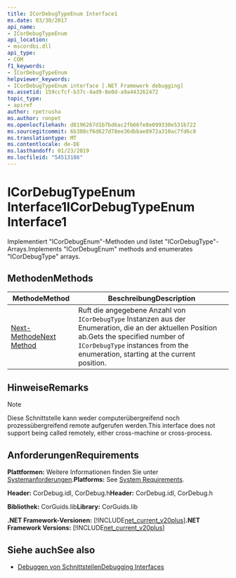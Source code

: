 ```yaml
---
title: ICorDebugTypeEnum Interface1
ms.date: 03/30/2017
api_name:
- ICorDebugTypeEnum
api_location:
- mscordbi.dll
api_type:
- COM
f1_keywords:
- ICorDebugTypeEnum
helpviewer_keywords:
- ICorDebugTypeEnum interface [.NET Framework debugging]
ms.assetid: 159ccfcf-b37c-4ad9-8e0d-a9a443262472
topic_type:
- apiref
author: rpetrusha
ms.author: ronpet
ms.openlocfilehash: d8196267d1b7bd6ac2fb66fe8e099330e531b722
ms.sourcegitcommit: 6b308cf6d627d78ee36dbbae8972a310ac7fd6c8
ms.translationtype: MT
ms.contentlocale: de-DE
ms.lasthandoff: 01/23/2019
ms.locfileid: "54513186"
---
```

# <a name="icordebugtypeenum-interface1"></a><span data-ttu-id="9919b-102">ICorDebugTypeEnum Interface1</span><span class="sxs-lookup"><span data-stu-id="9919b-102">ICorDebugTypeEnum Interface1</span></span>
<span data-ttu-id="9919b-103">Implementiert "ICorDebugEnum"-Methoden und listet "ICorDebugType"-Arrays.</span><span class="sxs-lookup"><span data-stu-id="9919b-103">Implements "ICorDebugEnum" methods and enumerates "ICorDebugType" arrays.</span></span>  
  
## <a name="methods"></a><span data-ttu-id="9919b-104">Methoden</span><span class="sxs-lookup"><span data-stu-id="9919b-104">Methods</span></span>  
  
|<span data-ttu-id="9919b-105">Methode</span><span class="sxs-lookup"><span data-stu-id="9919b-105">Method</span></span>|<span data-ttu-id="9919b-106">Beschreibung</span><span class="sxs-lookup"><span data-stu-id="9919b-106">Description</span></span>|  
|------------|-----------------|  
|[<span data-ttu-id="9919b-107">Next-Methode</span><span class="sxs-lookup"><span data-stu-id="9919b-107">Next Method</span></span>](../../../../docs/framework/unmanaged-api/debugging/icordebugtypeenum-next-method.md)|<span data-ttu-id="9919b-108">Ruft die angegebene Anzahl von `ICorDebugType` Instanzen aus der Enumeration, die an der aktuellen Position ab.</span><span class="sxs-lookup"><span data-stu-id="9919b-108">Gets the specified number of `ICorDebugType` instances from the enumeration, starting at the current position.</span></span>|  
  
## <a name="remarks"></a><span data-ttu-id="9919b-109">Hinweise</span><span class="sxs-lookup"><span data-stu-id="9919b-109">Remarks</span></span>  
  
> [!NOTE]
>  <span data-ttu-id="9919b-110">Diese Schnittstelle kann weder computerübergreifend noch prozessübergreifend remote aufgerufen werden.</span><span class="sxs-lookup"><span data-stu-id="9919b-110">This interface does not support being called remotely, either cross-machine or cross-process.</span></span>  
  
## <a name="requirements"></a><span data-ttu-id="9919b-111">Anforderungen</span><span class="sxs-lookup"><span data-stu-id="9919b-111">Requirements</span></span>  
 <span data-ttu-id="9919b-112">**Plattformen:** Weitere Informationen finden Sie unter [Systemanforderungen](../../../../docs/framework/get-started/system-requirements.md).</span><span class="sxs-lookup"><span data-stu-id="9919b-112">**Platforms:** See [System Requirements](../../../../docs/framework/get-started/system-requirements.md).</span></span>  
  
 <span data-ttu-id="9919b-113">**Header:** CorDebug.idl, CorDebug.h</span><span class="sxs-lookup"><span data-stu-id="9919b-113">**Header:** CorDebug.idl, CorDebug.h</span></span>  
  
 <span data-ttu-id="9919b-114">**Bibliothek:** CorGuids.lib</span><span class="sxs-lookup"><span data-stu-id="9919b-114">**Library:** CorGuids.lib</span></span>  
  
 <span data-ttu-id="9919b-115">**.NET Framework-Versionen:** [!INCLUDE[net_current_v20plus](../../../../includes/net-current-v20plus-md.md)]</span><span class="sxs-lookup"><span data-stu-id="9919b-115">**.NET Framework Versions:** [!INCLUDE[net_current_v20plus](../../../../includes/net-current-v20plus-md.md)]</span></span>  
  
## <a name="see-also"></a><span data-ttu-id="9919b-116">Siehe auch</span><span class="sxs-lookup"><span data-stu-id="9919b-116">See also</span></span>
- [<span data-ttu-id="9919b-117">Debuggen von Schnittstellen</span><span class="sxs-lookup"><span data-stu-id="9919b-117">Debugging Interfaces</span></span>](../../../../docs/framework/unmanaged-api/debugging/debugging-interfaces.md)
